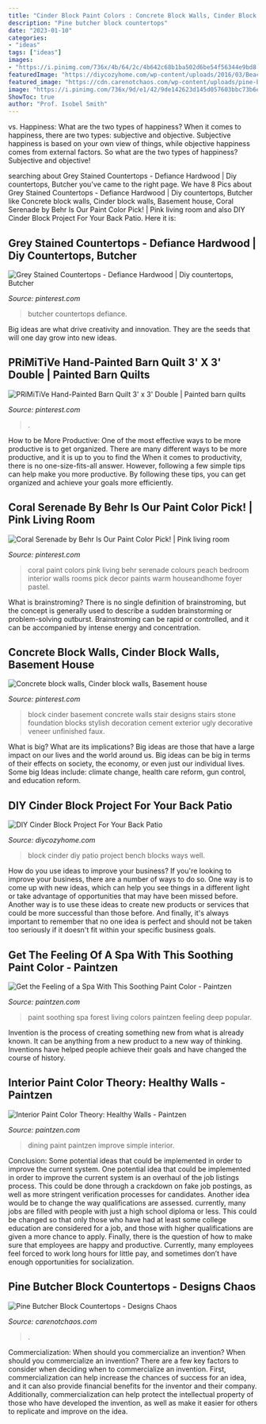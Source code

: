 ```yaml
---
title: "Cinder Block Paint Colors : Concrete Block Walls, Cinder Block Walls, Basement House"
description: "Pine butcher block countertops"
date: "2023-01-10"
categories:
- "ideas"
tags: ["ideas"]
images:
- "https://i.pinimg.com/736x/4b/64/2c/4b642c68b1ba502d6be54f56344e9bd8.jpg"
featuredImage: "https://diycozyhome.com/wp-content/uploads/2016/03/Beach.jpg"
featured_image: "https://cdn.carenotchaos.com/wp-content/uploads/pine-butcher-block-countertops_547654.jpg"
image: "https://i.pinimg.com/736x/9d/e1/42/9de142623d145d057603bbc73b6e9f83--basement-stairs-basement-ideas.jpg"
ShowToc: true
author: "Prof. Isobel Smith"
---
```



vs. Happiness: What are the two types of happiness?
When it comes to happiness, there are two types: subjective and objective. Subjective happiness is based on your own view of things, while objective happiness comes from external factors. So what are the two types of happiness? Subjective and objective!

	

		
searching about Grey Stained Countertops - Defiance Hardwood | Diy countertops, Butcher you've came to the right page. We have 8 Pics about Grey Stained Countertops - Defiance Hardwood | Diy countertops, Butcher like Concrete block walls, Cinder block walls, Basement house, Coral Serenade by Behr Is Our Paint Color Pick! | Pink living room and also DIY Cinder Block Project For Your Back Patio. Here it is:
		
    
## Grey Stained Countertops - Defiance Hardwood | Diy Countertops, Butcher

<img loading=lazy src="https://i.pinimg.com/736x/16/8c/70/168c7028967d990cec4cc5d0e2ac2147--kitchen-islands-countertops.jpg" onerror="this.onerror=null;this.src='https://tse3.mm.bing.net/th?id=OIP.dTNCYTkZDBqSWbJM8PK8MwHaHa&amp;pid=15.1';" alt="Grey Stained Countertops - Defiance Hardwood | Diy countertops, Butcher">

_Source: pinterest.com_

>butcher countertops defiance. 

	

Big ideas are what drive creativity and innovation. They are the seeds that will one day grow into new ideas.

    
## PRiMiTiVe Hand-Painted Barn Quilt 3&#039; X 3&#039; Double | Painted Barn Quilts

<img loading=lazy src="https://i.pinimg.com/736x/4b/64/2c/4b642c68b1ba502d6be54f56344e9bd8.jpg" onerror="this.onerror=null;this.src='https://tse3.mm.bing.net/th?id=OIP.ReNtr-xYT1Sl4dN52cY-4gHaJ3&amp;pid=15.1';" alt="PRiMiTiVe Hand-Painted Barn Quilt 3&#039; x 3&#039; Double | Painted barn quilts">

_Source: pinterest.com_

>. 

	

How to be More Productive: One of the most effective ways to be more productive is to get organized. There are many different ways to be more productive, and it is up to you to find the
When it comes to productivity, there is no one-size-fits-all answer. However, following a few simple tips can help make you more productive. By following these tips, you can get organized and achieve your goals more efficiently.

    
## Coral Serenade By Behr Is Our Paint Color Pick! | Pink Living Room

<img loading=lazy src="https://i.pinimg.com/736x/e3/b3/65/e3b365bb3f39dc7d8060ead57173b3c8--pink-living-rooms-red-rooms.jpg" onerror="this.onerror=null;this.src='https://tse4.mm.bing.net/th?id=OIP.VF_VjFb1xs8LfQN1XhoSMgDhEU&amp;pid=15.1';" alt="Coral Serenade by Behr Is Our Paint Color Pick! | Pink living room">

_Source: pinterest.com_

>coral paint colors pink living behr serenade colours peach bedroom interior walls rooms pick decor paints warm houseandhome foyer pastel. 

	

What is brainstroming?
There is no single definition of brainstroming, but the concept is generally used to describe a sudden brainstorming or problem-solving outburst. Brainstroming can be rapid or controlled, and it can be accompanied by intense energy and concentration.

    
## Concrete Block Walls, Cinder Block Walls, Basement House

<img loading=lazy src="https://i.pinimg.com/736x/9d/e1/42/9de142623d145d057603bbc73b6e9f83--basement-stairs-basement-ideas.jpg" onerror="this.onerror=null;this.src='https://tse2.mm.bing.net/th?id=OIP.Olr7zjcj9NZxQ16kafYODwHaJ3&amp;pid=15.1';" alt="Concrete block walls, Cinder block walls, Basement house">

_Source: pinterest.com_

>block cinder basement concrete walls stair designs stairs stone foundation blocks stylish decoration cement exterior ugly decorative veneer unfinished faux. 

	

What is big? What are its implications?
Big ideas are those that have a large impact on our lives and the world around us. Big ideas can be big in terms of their effects on society, the economy, or even just our individual lives. Some big Ideas include: climate change, health care reform, gun control, and education reform.

    
## DIY Cinder Block Project For Your Back Patio

<img loading=lazy src="https://diycozyhome.com/wp-content/uploads/2016/03/Beach.jpg" onerror="this.onerror=null;this.src='https://tse4.mm.bing.net/th?id=OIP.M71ZsppGzsHNlEElzF--cgHaD3&amp;pid=15.1';" alt="DIY Cinder Block Project For Your Back Patio">

_Source: diycozyhome.com_

>block cinder diy patio project bench blocks ways well. 

	

How do you use ideas to improve your business?
If you're looking to improve your business, there are a number of ways to do so. One way is to come up with new ideas, which can help you see things in a different light or take advantage of opportunities that may have been missed before. Another way is to use these ideas to create new products or services that could be more successful than those before. And finally, it's always important to remember that no one idea is perfect and should not be taken too seriously if it doesn't fit within your specific business goals.

    
## Get The Feeling Of A Spa With This Soothing Paint Color - Paintzen

<img loading=lazy src="https://www.paintzen.com/wp-content/uploads/2017/02/forest-green-living-room-paintzen.jpg" onerror="this.onerror=null;this.src='https://tse1.mm.bing.net/th?id=OIP.aa4D_hk92UCYr3_r7qv24AHaE8&amp;pid=15.1';" alt="Get the Feeling of a Spa With This Soothing Paint Color - Paintzen">

_Source: paintzen.com_

>paint soothing spa forest living colors paintzen feeling deep popular. 

	

Invention is the process of creating something new from what is already known. It can be anything from a new product to a new way of thinking. Inventions have helped people achieve their goals and have changed the course of history.

    
## Interior Paint Color Theory: Healthy Walls - Paintzen

<img loading=lazy src="https://www.paintzen.com/wp-content/uploads/2019/03/slate-blue-dining-room-paintzen.jpg" onerror="this.onerror=null;this.src='https://tse1.mm.bing.net/th?id=OIP.5aXI-_Q9q6AnuJ0Iw0U7oQHaE8&amp;pid=15.1';" alt="Interior Paint Color Theory: Healthy Walls - Paintzen">

_Source: paintzen.com_

>dining paint paintzen improve simple interior. 

	

Conclusion: Some potential ideas that could be implemented in order to improve the current system.
One potential idea that could be implemented in order to improve the current system is an overhaul of the job listings process. This could be done through a crackdown on fake job postings, as well as more stringent verification processes for candidates. Another idea would be to change the way qualifications are assessed. currently, many jobs are filled with people with just a high school diploma or less. This could be changed so that only those who have had at least some college education are considered for a job, and those with higher qualifications are given a more chance to apply. Finally, there is the question of how to make sure that employees are happy and productive. Currently, many employees feel forced to work long hours for little pay, and sometimes don’t have enough opportunities for socialization.

    
## Pine Butcher Block Countertops - Designs Chaos

<img loading=lazy src="https://cdn.carenotchaos.com/wp-content/uploads/pine-butcher-block-countertops_547654.jpg" onerror="this.onerror=null;this.src='https://tse3.mm.bing.net/th?id=OIP.ej4KG5tZVN5pmOG4LJ4nSQHaFl&amp;pid=15.1';" alt="Pine Butcher Block Countertops - Designs Chaos">

_Source: carenotchaos.com_

>. 

	

Commercialization: When should you commercialize an invention?
When should you commercialize an invention? 
There are a few key factors to consider when deciding when to commercialize an invention. First, commercialization can help increase the chances of success for an idea, and it can also provide financial benefits for the inventor and their company. Additionally, commercialization can help protect the intellectual property of those who have developed the invention, as well as make it easier for others to replicate and improve on the idea.

